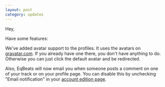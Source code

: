 ```yaml
---
layout: post
category: updates
---
```


Hey,

Have some features:

We've added avatar support to the profiles. It uses the avatars on [gravatar.com][]. If you already have one there, you don't have anything to do. Otherwise you can just click the default avatar and be redirected.

[gravatar.com]: http://gravatar.com/

Also, EqBeats will now email you when someone posts a comment on one of your track or on your profile page. You can disable this by unchecking "Email notification" in your [account edition page][1].

[1]: http://eqbeats.org/account
